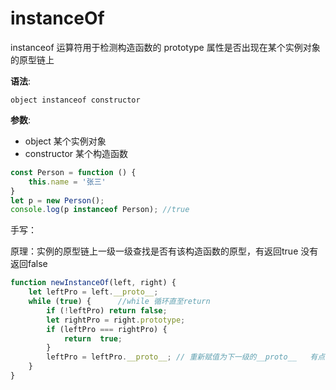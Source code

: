 # instanceOf

instanceof 运算符用于检测构造函数的 prototype 属性是否出现在某个实例对象的原型链上

**语法**:

```
object instanceof constructor
```

**参数**:

- object 某个实例对象
- constructor 某个构造函数

```javascript
const Person = function () {
    this.name = '张三'
}
let p = new Person();
console.log(p instanceof Person); //true
```

手写：

原理：实例的原型链上一级一级查找是否有该构造函数的原型，有返回true 没有返回false

```javascript
function newInstanceOf(left, right) {
    let leftPro = left.__proto__;
    while (true) {      //while 循环直至return
        if (!leftPro) return false;
        let rightPro = right.prototype;
        if (leftPro === rightPro) {
            return  true;
        }
        leftPro = leftPro.__proto__; // 重新赋值为下一级的__proto__   有点递归的意思
    }
}
```